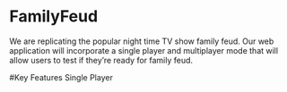 # FamilyFeud
We are replicating the popular night time TV show family feud. Our web application will incorporate a single player and multiplayer mode that will allow users to test if they’re ready for family feud.

#Key Features 
Single Player
